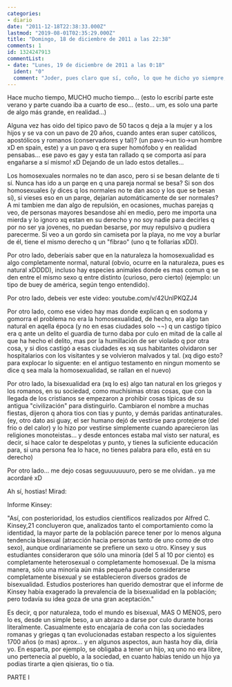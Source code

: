 ```yaml
---
categories:
- diario
date: "2011-12-18T22:38:33.000Z"
lastmod: "2019-08-01T02:35:29.000Z"
title: "Domingo, 18 de diciembre de 2011 a las 22:38"
comments: 1
id: 1324247913
commentList:
- date: "Lunes, 19 de diciembre de 2011 a las 0:18"
  ident: "0"
  comment: "Joder, pues claro que sí, coño, lo que he dicho yo siempre, que en esa epoca en el imperio romano y todo eso la gente tenía coco, no como ahora... buah -___-\'\'\'\nY si encima todos esos datos lo apoyan... creo que mucha gente debería cuestionarse sus ideas..."
---
```


Hace mucho tiempo, MUCHO mucho tiempo... (esto lo escribí parte este verano y parte cuando iba a cuarto de eso... (esto... um, es solo una parte de algo más grande, en realidad...)  
  
Alguna vez has oido del tipico pavo de 50 tacos q deja a la mujer y a los hijos y se va con un pavo de 20 años, cuando antes eran super católicos, apostólicos y romanos (conservadores y tal)? (un pavo-&gt;un tio-&gt;un hombre xD en spain, este) y a un pavo q era super homófobo y en realidad pensabas... ese pavo es gay y esta tan rallado q se comporta así para engañarse a sí mismo! xD Dejando de un lado estos detalles...  
  
Los homosexuales normales no te dan asco, pero si se besan delante de ti sí. Nunca has ido a un parqe en q una pareja normal se besa? Si son dos homosexuales (y dices q los normales no te dan asco y los que se besan sí), si vieses eso en un parqe, dejarían automáticamente de ser normales?  
A mi tambien me dan algo de repulsión, en ocasiones, muchas parejas q veo, de personas mayores besandose ahí en medio, pero me importa una mierda y lo ignoro xq estan en su derecho y no soy nadie para decirles q por no ser ya jovenes, no puedan besarse, por muy repulsivo q pudiera parecerme. Si veo a un gordo sin camiseta por la playa, no me voy a burlar de él, tiene el mismo derecho q un "fibrao" (uno q te follarías xDD).  
  
Por otro lado, deberíais saber que en la naturaleza la homosexualidad es algo completamente normal, natural (obvio, ocurre en la naturaleza, pues es natural xDDDD), incluso hay especies animales donde es mas comun q se den entre el mismo sexo q entre distinto (curioso, pero cierto) (ejemplo: un tipo de buey de américa, según tengo entendido).  
  
Por otro lado, debeis ver este video: youtube.com/v/42UnlPKQZJ4  
  
Por otro lado, como ese video hay mas donde explican q en sodoma y gomorra el problema no era la homosexualidad, de hecho, era algo tan natural en aqella época (y no en esas ciudades solo ¬¬) q un castigo típico era q ante un delito el guardia de turno daba por culo en mitad de la calle al que ha hecho el delito, mas por la humillación de ser violado q por otra cosa, y si dios castigó a esas ciudades es xq sus habitantes olvidaron ser hospitalarios con los visitantes y se volvieron malvados y tal. (xq digo esto? para explocar lo siguente: en el antiguo testamento en ningun momento se dice q sea mala la homosexualidad, se rallan en el nuevo)  
  
Por otro lado, la bisexualidad era (xq lo es) algo tan natural en los griegos y los romanos, en su sociedad, como muchísimas otras cosas, que con la llegada de los cristianos se empezaron a prohibir cosas típicas de su antigua "civilización" para distinguirlo. Cambiaron el nombre a muchas fiestas, dijeron q ahora tios con tias y punto, y demás paridas antinaturales. (ey, otro dato asi guay, el ser humano dejó de vestirse para protejerse (del frio o del calor) y lo hizo por vestirse simplemente cuando aparecieron las religiones monoteistas... y desde entonces estaba mal visto ser natural, es decir, si hace calor te despelotas y punto, y tienes la suficiente educación para, si una persona fea lo hace, no tienes palabra para ello, está en su derecho)  
  
Por otro lado... me dejo cosas seguuuuuuuro, pero se me olvidan.. ya me acordaré xD  
  
Ah sí, hostias! Mirad:  
  
Informe Kinsey:  
  
"Así, con posterioridad, los estudios científicos realizados por Alfred C. Kinsey,21 concluyeron que, analizados tanto el comportamiento como la identidad, la mayor parte de la población parece tener por lo menos alguna tendencia bisexual (atracción hacia personas tanto de uno como de otro sexo), aunque ordinariamente se prefiere un sexo u otro. Kinsey y sus estudiantes consideraron que sólo una minoría (del 5 al 10 por ciento) es completamente heterosexual o completamente homosexual. De la misma manera, sólo una minoría aún más pequeña puede considerarse completamente bisexual y se establecieron diversos grados de bisexualidad. Estudios posteriores han querido demostrar que el informe de Kinsey había exagerado la prevalencia de la bisexualidad en la población; pero todavía su idea goza de una gran aceptación."  
  
Es decir, q por naturaleza, todo el mundo es bisexual, MAS O MENOS, pero lo es, desde un simple beso, a un abrazo a darse por culo durante horas literalmente. Casualmente esto encajaría de coña con las sociedades romanas y griegas q tan evolucionadas estaban respecto a los siguientes 1700 años (o mas) aprox... y en algunos aspectos, aun hasta hoy día, diría yo. En esparta, por ejemplo, se obligaba a tener un hijo, xq uno no era libre, uno pertenecia al pueblo, a la sociedad, en cuanto habias tenido un hijo ya podias tirarte a qien qisieras, tio o tia.  
  
PARTE I